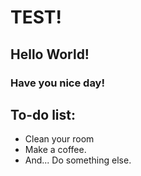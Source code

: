 # TEST!
## Hello World!
### Have you nice day!
## To-do list:
* Clean your room
* Make a coffee.
* And... Do something else.
